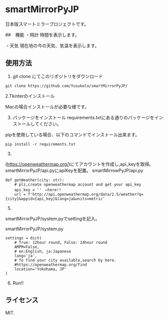 # smartMirrorPyJP
日本版スマートミラープロジェクトです。

##　機能
・時計
時間を表示します。

・天気
現在地の今の天気、気温を表示します。

## 使用方法

1. git clone にてこのリポジトリをダウンロード

```
git clone https://github.com/Yusukelo/smartMirrorPyJP/
```

2.Tkinterのインストール

Macの場合インストールが必要な様です。

3. パッケージをインストール
requirements.txtにある通りのパッケージをインストールしてください。

pipを使用している場合、以下のコマンドでインストール出来ます。

```
pip install -r requirements.txt 
```

3.
(https://openweathermap.org/)にてアカウントを作成し,api_keyを取得。
smartMirrorPyJP/api.pyにapiKeyを配置。
smartMirrowPyJP/api.py
```
def getWeather(city: str):
    # plz,create openweathermap account and get your api_key
    api_key = ''　←here!!
    url = f'http://api.openweathermap.org/data/2.5/weather?q={city}&appid={api_key}&lang=ja&units=metric'
```

5.
smartMirrorPyJP/system.pyでsettingを記入。

smartMirrorPyJP/system.py
```
settings = dict(
    # True: 12hour round, False: 24hour round
    AMPM=False,
    # en:English, ja:Japanese
    lang='ja',
    # To find your city available,search by here.
    #https://openweathermap.org/find
    location='Yokohama, JP'
)
```
6. Run!!

## ライセンス
MIT.



